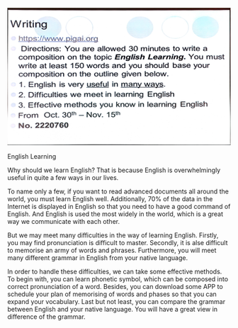 ![](2020-11-02-15-49-34.png)


English Learning

Why should we learn English? That is because English is overwhelmingly useful in quite a few ways in our lives. 

To name only a few, if you want to read advanced documents all around the world, you must learn English well. Additionally, 70% of the data in the Internet is displayed in English so that you need to have a good command of English. And English is used the most widely in the world, which is a great way we communicate with each other.

But we may meet many difficulties in the way of learning English. Firstly, you may find pronunciation is difficult to master. Secondly, it is alse difficult to memorise an army of words and phrases. Furthermore, you will meet many different grammar in English from your native language.

In order to handle these difficulties, we can take some effective methods. To begin with, you can learn phonetic symbol, which can be composed into correct pronunciation of a word. Besides, you can download some APP to schedule your plan of memorising of words and phases so that you can expand your vocabulary. Last but not least, you can compare the grammar between English and your native language. You will have a great view in difference of the grammar.